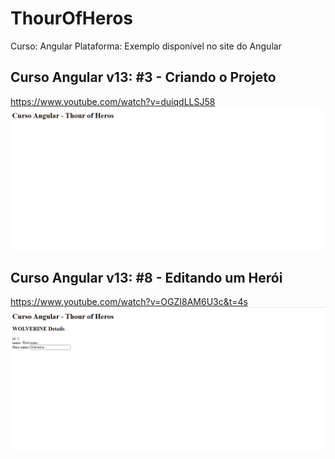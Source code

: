 # ThourOfHeros
Curso: Angular  Plataforma: Exemplo disponível no site do Angular

## Curso Angular v13: #3 - Criando o Projeto
https://www.youtube.com/watch?v=duiqdLLSJ58
![aula-03](https://github.com/agsilvamhm/ThourOfHeros/blob/main/thourofheros/src/assets/images-projeto/Aula-03.PNG)

## Curso Angular v13: #8 - Editando um Herói
https://www.youtube.com/watch?v=OGZI8AM6U3c&t=4s
![aula-08](https://github.com/agsilvamhm/ThourOfHeros/blob/main/thourofheros/src/assets/images-projeto/Aula-08.PNG)
